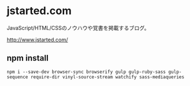 # jstarted.com

JavaScript/HTML/CSSのノウハウや覚書を掲載するブログ。

http://www.jstarted.com/

## npm install

```
npm i --save-dev browser-sync browserify gulp gulp-ruby-sass gulp-sequence require-dir vinyl-source-stream watchify sass-mediaqueries
```
